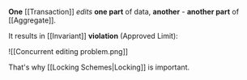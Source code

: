 **One** [[Transaction]] *edits* **one part** of data,
	**another** *-* **another part** of [[Aggregate]].

It results in [[Invariant]] **violation** (Approved Limit):

![[Concurrent editing problem.png]]

That's why [[Locking Schemes|Locking]] is important.